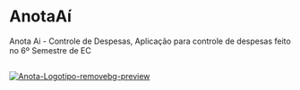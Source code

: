 # AnotaAí
Anota Ai - Controle de Despesas, Aplicação para controle de despesas feito no 6º Semestre de EC
##
<a href="https://imgbb.com/"><img src="https://i.ibb.co/5KZXXY7/Anota-Logotipo-removebg-preview.png" alt="Anota-Logotipo-removebg-preview" border="0"></a>

